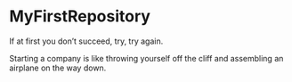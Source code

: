 # MyFirstRepository

If at first you don’t succeed, try, try again.
 
Starting a company is like throwing yourself off the cliff and assembling an airplane on the way down.